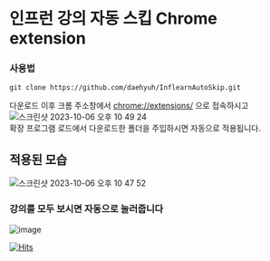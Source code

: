 # 인프런 강의 자동 스킵 Chrome extension

### 사용법
```
git clone https://github.com/daehyuh/InflearnAutoSkip.git
```
다운로드 이후 크롬 주소창에서 [chrome://extensions/](chrome://extensions/) 으로 접속하시고  
![스크린샷 2023-10-06 오후 10 49 24](https://github.com/daehyuh/InflearnAutoSkip/assets/53990946/7360204f-0198-43bf-addc-ecb735931e41)  
확장 프로그램 로드에서 다운로드한 폴더을 주입하시면 자동으로 적용됩니다.

## 적용된 모습  
![스크린샷 2023-10-06 오후 10 47 52](https://github.com/daehyuh/InflearnAutoSkip/assets/53990946/725e441d-4547-4383-b01c-0f36a8f1ac88)
### 강의를 모두 보시면 자동으로 눌러줍니다

![image](https://github.com/daehyuh/InflearnAutoSkip/assets/53990946/35dc258c-35d6-4cf5-8802-b4958e48bd0d)

[![Hits](https://hits.seeyoufarm.com/api/count/incr/badge.svg?url=https%3A%2F%2Fgithub.com%2Fdaehyuh%2FInflearnAutoSkip&count_bg=%23638FDA&title_bg=%23555555&icon=ghostery.svg&icon_color=%23E7E7E7&title=hits+%28%EC%98%A4%EB%8A%98+%EB%B0%A9%EB%AC%B8%EC%9E%90+%2F+%EC%A0%84%EC%B2%B4+%EB%B0%A9%EB%AC%B8%EC%9E%90%29&edge_flat=false)](https://hits.seeyoufarm.com)
